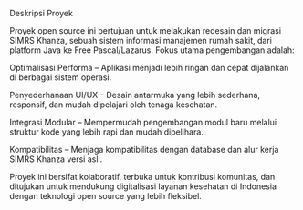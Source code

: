 Deskripsi Proyek

Proyek open source ini bertujuan untuk melakukan redesain dan migrasi SIMRS Khanza, sebuah sistem informasi manajemen rumah sakit, dari platform Java ke Free Pascal/Lazarus.
Fokus utama pengembangan adalah:

Optimalisasi Performa – Aplikasi menjadi lebih ringan dan cepat dijalankan di berbagai sistem operasi.

Penyederhanaan UI/UX – Desain antarmuka yang lebih sederhana, responsif, dan mudah dipelajari oleh tenaga kesehatan.

Integrasi Modular – Mempermudah pengembangan modul baru melalui struktur kode yang lebih rapi dan mudah dipelihara.

Kompatibilitas – Menjaga kompatibilitas dengan database dan alur kerja SIMRS Khanza versi asli.

Proyek ini bersifat kolaboratif, terbuka untuk kontribusi komunitas, dan ditujukan untuk mendukung digitalisasi layanan kesehatan di Indonesia dengan teknologi open source yang lebih fleksibel.
